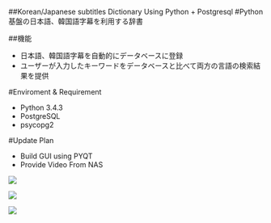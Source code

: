 ##Korean/Japanese subtitles Dictionary Using Python + Postgresql
#Python基盤の日本語、韓国語字幕を利用する辞書

##機能
 * 日本語、韓国語字幕を自動的にデータベースに登録
 * ユーザーが入力したキーワードをデータベースと比べて両方の言語の検索結果を提供

#Enviroment & Requirement
 * Python 3.4.3
 * PostgreSQL 
 * psycopg2
 
#Update Plan
 * Build GUI using PYQT
 * Provide Video From NAS
 
![](http://portfolio.jongyoonb.space/jp/wp-content/uploads/sites/2/2016/09/j1.png)

![](http://portfolio.jongyoonb.space/jp/wp-content/uploads/sites/2/2016/09/j2-1.png)

![](http://portfolio.jongyoonb.space/jp/wp-content/uploads/sites/2/2016/09/j3.png)
